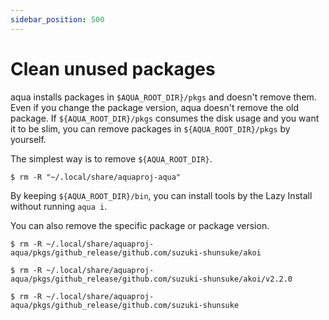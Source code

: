 ```yaml
---
sidebar_position: 500
---
```


# Clean unused packages

aqua installs packages in `$AQUA_ROOT_DIR}/pkgs` and doesn't remove them.
Even if you change the package version, aqua doesn't remove the old package.
If `${AQUA_ROOT_DIR}/pkgs` consumes the disk usage and you want it to be slim, you can remove packages in `${AQUA_ROOT_DIR}/pkgs` by yourself.

The simplest way is to remove `${AQUA_ROOT_DIR}`.

```console
$ rm -R "~/.local/share/aquaproj-aqua"
```

By keeping `${AQUA_ROOT_DIR}/bin`, you can install tools by the Lazy Install without running `aqua i`.

You can also remove the specific package or package version.

```console
$ rm -R ~/.local/share/aquaproj-aqua/pkgs/github_release/github.com/suzuki-shunsuke/akoi
```

```console
$ rm -R ~/.local/share/aquaproj-aqua/pkgs/github_release/github.com/suzuki-shunsuke/akoi/v2.2.0
```

```console
$ rm -R ~/.local/share/aquaproj-aqua/pkgs/github_release/github.com/suzuki-shunsuke
```
